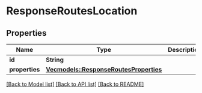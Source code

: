 # ResponseRoutesLocation

## Properties
Name | Type | Description | Notes
------------ | ------------- | ------------- | -------------
**id** | **String** |  | 
**properties** | [**Vec<models::ResponseRoutesProperties>**](ResponseRoutesProperties.md) |  | 

[[Back to Model list]](../README.md#documentation-for-models) [[Back to API list]](../README.md#documentation-for-api-endpoints) [[Back to README]](../README.md)


